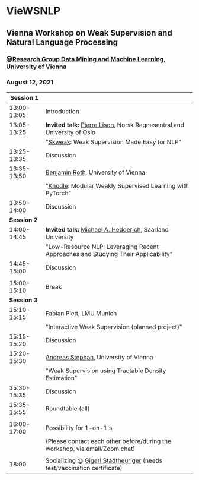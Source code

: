# VieWSNLP
## Vienna Workshop on Weak Supervision and Natural Language Processing
### @[Research Group Data Mining and Machine Learning](https://dm.cs.univie.ac.at/), University of Vienna
### August 12, 2021

|**Session 1**||
|---|---|
|13:00-13:05 | Introduction |
|13:05-13:25 | **Invited talk:** [Pierre Lison](https://home.nr.no/~plison/), Norsk Regnesentral and University of Oslo |
||"[Skweak](https://github.com/NorskRegnesentral/skweak): Weak Supervision Made Easy for NLP"  |
|13:25-13:35 | Discussion  |
|13:35-13:50 | [Benjamin Roth](http://www.benjaminroth.net/), University of Vienna |
||"[Knodle](https://github.com/knodle/knodle): Modular Weakly Supervised Learning with PyTorch"  |
|13:50-14:00 | Discussion  |
| **Session 2** ||
|14:00-14:45 | **Invited talk:** [Michael A. Hedderich](https://www.michael-hedderich.de/), Saarland University |
|| "Low-Resource NLP: Leveraging Recent Approaches and Studying Their Applicability" |
|14:45-15:00 | Discussion |
|||
|15:00-15:10 | Break |
|**Session 3**||
|15:10-15:15| Fabian Plett, LMU Munich|
||"Interactive Weak Supervision (planned project)"|
|15:15-15:20| Discussion|
|15:20-15:30| [Andreas Stephan](https://dm.cs.univie.ac.at/team/person/114424/), University of Vienna|
|| "Weak Supervision using Tractable Density Estimation"|
|15:30-15:35| Discussion|
|15:35-15:55| Roundtable (all)|
|||
|16:00-17:00|Possibility for 1-on-1's|
|| (Please contact each other before/during the workshop, via email/Zoom chat)|
|||
| 18:00 | Socializing @ [Gigerl Stadtheuriger](https://www.gigerl.at/) (needs test/vaccination certificate)|
